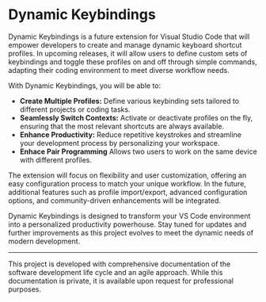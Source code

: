 # Dynamic Keybindings

Dynamic Keybindings is a future extension for Visual Studio Code that will empower developers to create and manage dynamic keyboard shortcut profiles. In upcoming releases, it will allow users to define custom sets of keybindings and toggle these profiles on and off through simple commands, adapting their coding environment to meet diverse workflow needs.

With Dynamic Keybindings, you will be able to:
- **Create Multiple Profiles:** Define various keybinding sets tailored to different projects or coding tasks.
- **Seamlessly Switch Contexts:** Activate or deactivate profiles on the fly, ensuring that the most relevant shortcuts are always available.
- **Enhance Productivity:** Reduce repetitive keystrokes and streamline your development process by personalizing your workspace.
- **Enhace Pair Programming** Allows two users to work on the same device with different profiles.

The extension will focus on flexibility and user customization, offering an easy configuration process to match your unique workflow. In the future, additional features such as profile import/export, advanced configuration options, and community-driven enhancements will be integrated.

Dynamic Keybindings is designed to transform your VS Code environment into a personalized productivity powerhouse. Stay tuned for updates and further improvements as this project evolves to meet the dynamic needs of modern development.

---

This project is developed with comprehensive documentation of the software development life cycle and an agile approach. While this documentation is private, it is available upon request for professional purposes.

